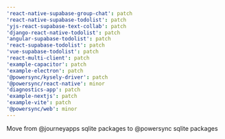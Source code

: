 ```yaml
---
'react-native-supabase-group-chat': patch
'react-native-supabase-todolist': patch
'yjs-react-supabase-text-collab': patch
'django-react-native-todolist': patch
'angular-supabase-todolist': patch
'react-supabase-todolist': patch
'vue-supabase-todolist': patch
'react-multi-client': patch
'example-capacitor': patch
'example-electron': patch
'@powersync/kysely-driver': patch
'@powersync/react-native': minor
'diagnostics-app': patch
'example-nextjs': patch
'example-vite': patch
'@powersync/web': minor
---
```


Move from @journeyapps sqlite packages to @powersync sqlite packages
